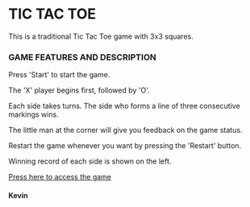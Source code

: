 # TIC TAC TOE

This is a traditional Tic Tac Toe game with 3x3 squares.


### GAME FEATURES AND DESCRIPTION

Press 'Start' to start the game.

The 'X' player begins first, followed by 'O'.

Each side takes turns.
The side who forms a line of three consecutive markings wins.

The little man at the corner will give you feedback on the game status.

Restart the game whenever you want by pressing the 'Restart' button.

Winning record of each side is shown on the left.

[Press here to access the game](https://megatalt.github.io/tictactoe/)

#### Kevin
